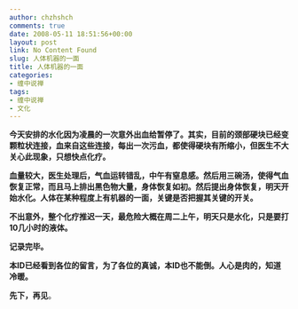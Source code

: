 ```yaml
---
author: chzhshch
comments: true
date: 2008-05-11 18:51:56+00:00
layout: post
link: No Content Found
slug: 人体机器的一面
title: 人体机器的一面
categories:
- 缠中说禅
tags:
- 缠中说禅
- 文化
---
```


			

**今天安排的水化因为凌晨的一次意外出血给暂停了。其实，目前的颈部硬块已经变颗粒状连接，血来自这些连接，每出一次污血，都使得硬块有所缩小，但医生不大关心此现象，只想快点化疗。**

**血量较大，医生处理后，气血运转错乱，中午有窒息感。然后用三碗汤，使得气血恢复正常，而且马上排出黑色物大量，身体恢复如初。然后提出身体恢复，明天开始水化。人体在某种程度上有机器的一面，关键是否把握其关键的开关。**

**不出意外，整个化疗推迟一天，最危险大概在周二上午，明天只是水化，只是要打10几小时的液体。**

**记录完毕。**

**本ID已经看到各位的留言，为了各位的真诚，本ID也不能倒。人心是肉的，知道冷暖。**

**先下，再见**。 
